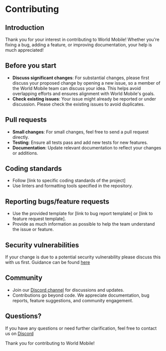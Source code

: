 # Contributing

## Introduction

Thank you for your interest in contributing to World Mobile! Whether you're fixing a bug, adding a feature, or improving documentation, your help is much appreciated!

## Before you start
- **Discuss significant changes**: For substantial changes, please first discuss your proposed change by opening a new issue, so a member of the World Mobile team can discuss your idea. This helps avoid overlapping efforts and ensures alignment with World Mobile's goals.
- **Check existing issues**: Your issue might already be reported or under discussion. Please check the existing issues to avoid duplicates.

## Pull requests
- **Small changes**: For small changes, feel free to send a pull request directly.
- **Testing**: Ensure all tests pass and add new tests for new features.
- **Documentation**: Update relevant documentation to reflect your changes or additions.

## Coding standards
- Follow [link to specific coding standards of the project]
- Use linters and formatting tools specified in the repository.

## Reporting bugs/feature requests
- Use the provided template for [link to bug report template] or [link to feature request template].
- Provide as much information as possible to help the team understand the issue or feature.

## Security vulnerabilities
If your change is due to a potential security vulnerability please discuss this with us first. Guidance can be found [here](./SECURITY.md)

## Community
- Join our [Discord channel](https://discord.gg/worldmobile) for discussions and updates.
- Contributions go beyond code. We appreciate documentation, bug reports, feature suggestions, and community engagement.

## Questions?
If you have any questions or need further clarification, feel free to contact us on [Discord](https://discord.gg/worldmobile)

Thank you for contributing to World Mobile!
